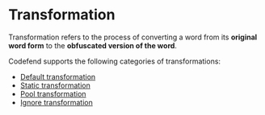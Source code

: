 # Transformation

Transformation refers to the process of converting a word from its <b>original word form</b> to the <b>obfuscated version of the word</b>.

Codefend supports the following categories of transformations:

- [Default transformation](default-transformation)
- [Static transformation](static-transformation)
- [Pool transformation](pool-transformation)
- [Ignore transformation](ignore-transformation)
